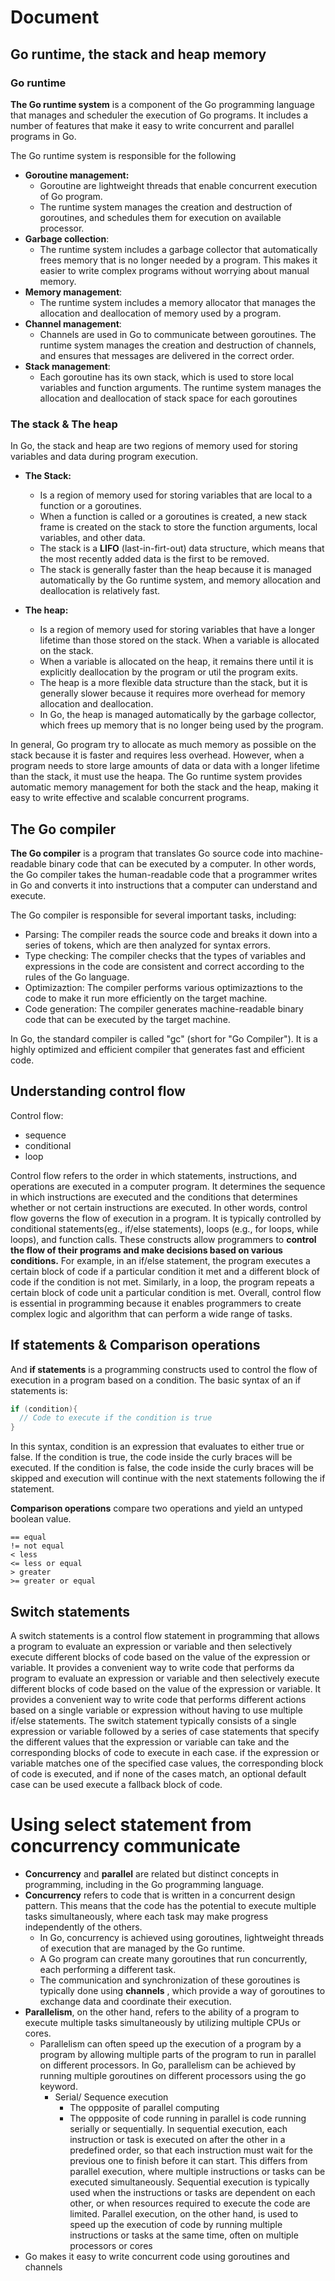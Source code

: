 # Document

## Go runtime, the stack and heap memory

### Go runtime

**The Go runtime system** is a component of the Go programming language that manages and scheduler the execution of Go programs. It includes a number of features that make it easy to write concurrent and parallel programs in Go.

The Go runtime system is responsible for the following

- **Goroutine management:**
  - Goroutine are lightweight threads that enable concurrent execution of Go program.
  - The runtime system manages the creation and destruction of goroutines, and schedules them for execution on available processor.
- **Garbage collection**:
  - The runtime system includes a garbage collector that automatically frees memory that is no longer needed by a program. This makes it easier to write complex programs without worrying about manual memory.
- **Memory management**:
  - The runtime system includes a memory allocator that manages the allocation and deallocation of memory used by a program.
- **Channel management**:
  - Channels are used in Go to communicate between goroutines. The runtime system manages the creation and destruction of channels, and ensures that messages are delivered in the correct order.
- **Stack management**:
  - Each goroutine has its own stack, which is used to store local variables and function arguments. The runtime system manages the allocation and deallocation of stack space for each goroutines

### The stack & The heap

In Go, the stack and heap are two regions of memory used for storing variables and data during program execution.

- **The Stack:**
  - Is a region of memory used for storing variables that are local to a function or a goroutines.
  - When a function is called or a goroutines is created, a new stack frame is created on the stack to store the function arguments, local variables, and other data.
  - The stack is a **LIFO** (last-in-firt-out) data structure, which means that the most recently added data is the first to be removed.
  - The stack is generally faster than the heap because it is managed automatically by the Go runtime system, and memory allocation and deallocation is relatively fast.

- **The heap:**
  - Is a region of memory used for storing variables that have a longer lifetime than those stored on the stack. When a variable is allocated on the stack.
  - When a variable is allocated on the heap, it remains there until it is explicitly deallocation by the program or util the program exits.
  - The heap is a more flexible data structure than the stack, but it is generally slower because it requires more overhead for memory allocation and deallocation.
  - In Go, the heap is managed automatically by the garbage collector, which frees up memory that is no longer being used by the program.

In general, Go program try to allocate as much memory as possible on the stack because it is faster and requires less overhead. However, when a program needs to store large amounts of data or data with a longer lifetime than the stack, it must use the heapa. The Go runtime system provides automatic memory management for both the stack and the heap, making it easy to write effective and scalable concurrent programs.

## The Go compiler

**The Go compiler** is a program that translates Go source code into machine-readable binary code that can be executed by a computer. In other words, the Go compiler takes the human-readable code that a programmer writes in Go and converts it into instructions that a computer can understand and execute.

The Go compiler is responsible for several important tasks, including:

- Parsing: The compiler reads the source code and breaks it down into a series of tokens, which are then analyzed for syntax errors.
- Type checking: The compiler checks that the types of variables and expressions in the code are consistent and correct according to the rules of the Go language.
- Optimizaztion: The compiler performs various optimizaztions to the code to make it run more efficiently on the target machine.
- Code generation: The compiler generates machine-readable binary code that can be executed by the target machine.

In Go, the standard compiler is called "gc" (short for "Go Compiler"). It is a highly optimized and efficient compiler that generates fast and efficient code.

## Understanding control flow

Control flow:

- sequence
- conditional
- loop

Control flow refers to the order in which statements, instructions, and operations are executed in a computer program. It determines the sequence in which instructions are executed and the conditions that determines whether or not certain instructions are executed.
In other words, control flow governs the flow of execution in a program. It is typically controlled by conditional statements(eg., if/else statements), loops (e.g., for loops, while loops), and function calls.
These constructs allow programmers to **control the flow of their programs and make decisions based on various conditions.** For example, in an if/else statement, the program executes a certain block of code if a particular condition it met and a different block of code if the condition is not met.
Similarly, in a loop, the program repeats a certain block of code unit a particular condition is met.
Overall, control flow is essential in programming because it enables programmers to create complex logic and algorithm that can perform a wide range of tasks.

## If statements & Comparison operations

And **if statements** is a programming constructs used to control the flow of execution in a program based on a condition. The basic syntax of an if statements is:

```go
if (condition){
  // Code to execute if the condition is true
}
```

In this syntax, condition is an expression that evaluates to either true or false. If the condition is true, the code inside the curly braces will be executed. If the condition is false, the code inside the curly braces will be skipped and execution will continue with the next statements following the if statement.

**Comparison operations** compare two operations and yield an untyped boolean value.

```
== equal
!= not equal
< less
<= less or equal
> greater
>= greater or equal
```

## Switch statements

A switch statements is a control flow statement in programming that allows a program to evaluate an expression or variable and then selectively execute different blocks of code based on the value of the expression or variable. It provides a convenient way to write code that performs da program to evaluate an expression or variable and then selectively execute different blocks of code based on the value of the expression or variable.
It provides a convenient way to write code that performs different actions based on a single variable or expression without having to use multiple if/else statements.
The switch statement typically consists of a single expression or variable followed by a series of case statements that specify the different values that the expression or variable can take and the corresponding blocks of code to execute in each case.
if the expression or variable matches one of the specified case values, the corresponding block of code is executed, and if none of the cases match, an optional default case can be used execute a fallback block of code.

# Using select statement from concurrency communicate

- **Concurrency** and **parallel** are related but distinct concepts in programming, including in the Go programming language.
- **Concurrency** refers to code that is written in a concurrent design pattern. This means that the code has the potential to execute multiple tasks simultaneously, where each task may make progress independently of the others.
  - In Go, concurrency is achieved using goroutines, lightweight threads of execution that are managed by the Go runtime.
  - A Go program can create many goroutines that run concurrently, each performing a different task.
  - The communication and synchronization of these goroutines is typically done using **channels** , which provide a way of goroutines to exchange data and coordinate their execution.
- **Parallelism**, on the other hand, refers to the ability of a program to execute multiple tasks simultaneously by utilizing multiple CPUs or cores.
  - Parallelism can often speed up the execution of a program by a program by allowing multiple parts of the program to run in parallel on different processors. In Go, parallelism can be achieved by running multiple goroutines on different processors using the go keyword.
    - Serial/ Sequence execution
      - The oppposite of parallel computing
      - The oppposite of code running in parallel is code running serially or sequentially. In sequential execution, each instruction or task is executed on after the other in a predefined order, so that each instruction must wait for the previous one to finish before it can start. This differs from parallel execution, where multiple instructions or tasks can be executed simultaneously. Sequential execution is typically used when the instructions or tasks are dependent on each other, or when resources required to execute the code are limited. Parallel execution, on the other hand, is used to speed up the execution of code by running multiple instructions or tasks at the same time, often on multiple processors or cores
- Go makes it easy to write concurrent code using goroutines and channels
